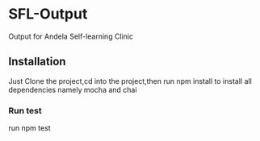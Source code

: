 # SFL-Output
Output for Andela Self-learning Clinic 

## Installation
Just Clone the project,cd into the project,then run npm install to install
all dependencies namely mocha and chai

### Run test
run npm test
